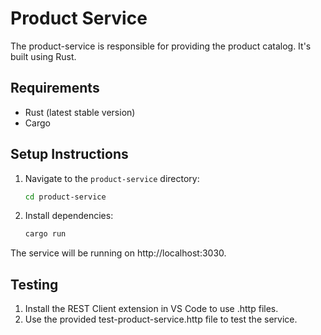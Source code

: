 # Product Service

The product-service is responsible for providing the product catalog. It's built using Rust.

## Requirements

- Rust (latest stable version)
- Cargo

## Setup Instructions

1. Navigate to the `product-service` directory:
   ```bash
   cd product-service
2. Install dependencies:
   ```bash
   cargo run
The service will be running on http://localhost:3030.

## Testing
1. Install the REST Client extension in VS Code to use .http files.
2. Use the provided test-product-service.http file to test the service.

